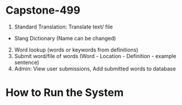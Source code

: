 # Capstone-499

1. Standard Translation: Translate text/ file
 -  Slang Dictionary (Name can be changed)
 2. Word lookup (words or keywords from definitions)
 3. Submit word/file of words (Word - Location - Definition - example sentence)
 4. Admin: View user submissions, Add submitted words to database
 

# How to Run the System



